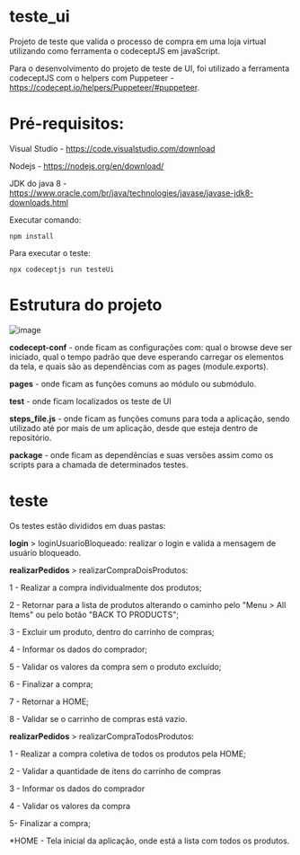 # teste_ui
Projeto de teste que valida o processo de compra em uma loja virtual utilizando como ferramenta o codeceptJS em javaScript.

Para o desenvolvimento do projeto de teste de UI, foi utilizado a ferramenta codeceptJS com o  helpers com Puppeteer - https://codecept.io/helpers/Puppeteer/#puppeteer.


# Pré-requisitos:
Visual Studio - https://code.visualstudio.com/download

Nodejs  - https://nodejs.org/en/download/

JDK do java 8 - https://www.oracle.com/br/java/technologies/javase/javase-jdk8-downloads.html


Executar comando: 

    npm install
 
Para executar o teste: 

    npx codeceptjs run testeUi
 
 
# Estrutura do projeto

![image](https://user-images.githubusercontent.com/55900972/118415831-0b362180-b683-11eb-8d51-a4ebc4535780.png)

**codecept-conf** - onde ficam as configurações com: qual o browse deve ser iniciado, qual o tempo padrão que deve esperando carregar os elementos da tela,  e quais são as dependências com as pages (module.exports).

**pages** - onde ficam as funções comuns ao módulo ou submódulo.

**test** - onde ficam localizados os teste de UI

**steps_file.js** - onde ficam as funções comuns para toda a aplicação, sendo utilizado até por mais de um aplicação, desde que esteja dentro de repositório.

**package** - onde ficam as dependências e suas  versões  assim como os scripts para a chamada de determinados  testes.

# teste

Os testes estão divididos em duas pastas:

**login** > loginUsuarioBloqueado: realizar o login e valida a mensagem de usuário bloqueado.

**realizarPedidos** > realizarCompraDoisProdutos:

1 - Realizar a compra individualmente dos produtos;

2 - Retornar para a lista de produtos alterando o caminho pelo "Menu > All Items" ou pelo botão "BACK TO PRODUCTS";

3 - Excluir um produto, dentro do carrinho de compras;

4 - Informar os dados do comprador;

5 - Validar os valores da compra sem o produto excluído;

6 - Finalizar a compra;

7 - Retornar a HOME;

8 - Validar se o carrinho de compras está vazio.



**realizarPedidos** > realizarCompraTodosProdutos: 

1 - Realizar a compra coletiva de todos os produtos pela HOME;

2 - Validar a quantidade de  itens do carrinho de compras

3 - Informar os dados do comprador

4 - Validar os valores da compra

5-  Finalizar a compra;

*HOME - Tela inicial da aplicação, onde está a lista com todos os produtos.




